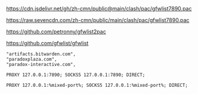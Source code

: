 https://cdn.jsdelivr.net/gh/zh-cmn/public@main/clash/pac/gfwlist7890.pac

https://raw.sevencdn.com/zh-cmn/public/main/clash/pac/gfwlist7890.pac

https://github.com/petronny/gfwlist2pac

https://github.com/gfwlist/gfwlist

~~~
"artifacts.bitwarden.com",
"paradoxplaza.com",
"paradox-interactive.com",
~~~

~~~
PROXY 127.0.0.1:7890; SOCKS5 127.0.0.1:7890; DIRECT;
~~~

~~~
PROXY 127.0.0.1:%mixed-port%; SOCKS5 127.0.0.1:%mixed-port%; DIRECT;
~~~
